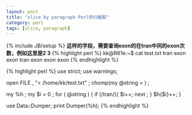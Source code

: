 ```yaml
---
layout: post
title: "slice by paragraph Perl的行截取"
category: perl
tags: [slice, paragraph]
---
```

{% include JB/setup %}
**这样的字段，需要查询exon的在tran中间的exon次数，例如这里是2 3**
{% highlight perl %}
kk@R61e:~$ cat test.txt
tran
exon
exon
tran
exon
exon
exon
{% endhighlight %}

{% highlight perl %}
use strict;
use warnings;
 
open FILE , "< /home/kk/test.txt" ;
chomp(my @string = <FILE>) ;
 
 
my %h ;
my $i = 0 ;
for ( @string ) {
    if (/tran/){
        $i++;
        next ;
    }
    $h{$i}++;
}
 
use Data::Dumper;
print Dumper(\%h);
{% endhighlight %}
